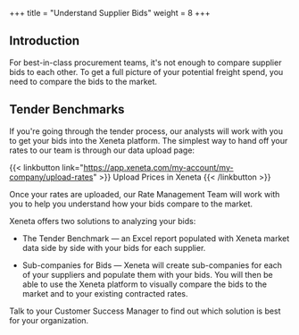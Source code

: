 +++
title = "Understand Supplier Bids"
weight = 8
+++

## Introduction

For best-in-class procurement teams, it's not enough to compare supplier bids to each other. To get a full picture of your potential freight spend, you need to compare the bids to the market.

## Tender Benchmarks

If you're going through the tender process, our analysts will work  with you to get your bids into the Xeneta platform. The simplest way to hand off your rates to our team is through our data upload page:

{{< linkbutton link="https://app.xeneta.com/my-account/my-company/upload-rates" >}} Upload Prices in Xeneta {{< /linkbutton >}}

Once your rates are uploaded, our Rate Management Team will work with you to help you understand how your bids compare to the market.

Xeneta offers two solutions to analyzing your bids:

- The Tender Benchmark — an Excel report populated with Xeneta market data side by side with your bids for each supplier.

- Sub-companies for Bids — Xeneta will create sub-companies for each of your suppliers and populate them with your bids. You will then be able to use the Xeneta platform to visually compare the bids to the market and to your existing contracted rates.

Talk to your Customer Success Manager to find out which solution is best for your organization.
